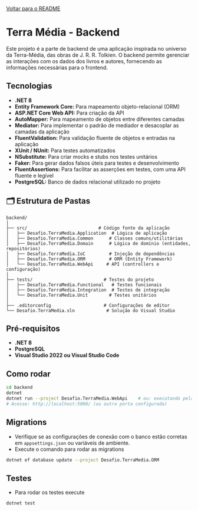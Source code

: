 [Voltar para o README](../README.md)

# Terra Média - Backend

Este projeto é a parte de backend de uma aplicação inspirada no universo da Terra-Média, das obras de J. R. R. Tolkien. O backend permite gerenciar as interações com os dados dos livros e autores, fornecendo as informações necessárias para o frontend.

## Tecnologias

- **.NET 8**
- **Entity Framework Core:** Para mapeamento objeto-relacional (ORM)
- **ASP.NET Core Web API:** Para criação da API
- **AutoMapper:** Para mapeamento de objetos entre diferentes camadas
- **Mediator:** Para implementar o padrão de mediador e desacoplar as camadas da aplicação
- **FluentValidation:** Para validação fluente de objetos e entradas na aplicação
- **XUnit / NUnit:** Para testes automatizados
- **NSubstitute:** Para criar mocks e stubs nos testes unitários
- **Faker:** Para gerar dados falsos úteis para testes e desenvolvimento
- **FluentAssertions:** Para facilitar as asserções em testes, com uma API fluente e legível
- **PostgreSQL:** Banco de dados relacional utilizado no projeto

## 🗂️ Estrutura de Pastas

```
backend/
│
├── src/                           # Código fonte da aplicação
│   ├── Desafio.TerraMedia.Application  # Lógica de aplicação
│   ├── Desafio.TerraMedia.Common      # Classes comuns/utilitárias
│   ├── Desafio.TerraMedia.Domain      # Lógica de domínio (entidades, repositórios)
│   ├── Desafio.TerraMedia.IoC         # Injeção de dependências
│   ├── Desafio.TerraMedia.ORM         # ORM (Entity Framework)
│   └── Desafio.TerraMedia.WebApi     # API (controllers e configuração)
│
├── tests/                           # Testes do projeto
│   ├── Desafio.TerraMedia.Functional   # Testes funcionais
│   ├── Desafio.TerraMedia.Integration  # Testes de integração
│   └── Desafio.TerraMedia.Unit        # Testes unitários
│
├── .editorconfig                    # Configurações de editor
└── Desafio.TerraMedia.sln            # Solução do Visual Studio
```

## Pré-requisitos

- **.NET 8**
- **PostgreSQL**
- **Visual Studio 2022 ou Visual Studio Code**

## Como rodar

```bash
cd backend
dotnet
dotnet run --project Desafio.TerraMedia.WebApi    # ou: executando pela sua IDE
# Acesse: http://localhost:5000/ (ou outra porta configurada)
```

## Migrations

- Verifique se as configurações de conexão com o banco estão corretas em `appsettings.json` ou variáveis de ambiente.
- Execute o comando para rodar as migrations

```bash
dotnet ef database update --project Desafio.TerraMedia.ORM
```

## Testes

- Para rodar os testes execute

```bash
dotnet test
```
